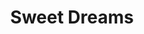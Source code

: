 ---
title: "Sweet Dreams"
year: 2023
description: "Oil, plaster, fabric, thread, and glue on MDF board."
size: "48” x 24” x 3”"
count: 0
selected: false
---